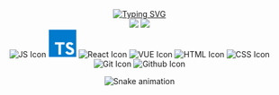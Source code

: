 <div align="center"> 
  <a href="https://git.io/typing-svg" ><img src="https://readme-typing-svg.demolab.com?font=Fira+Code&duration=2500&pause=3500&color=F36DC1&width=435&lines=Oii!+Eu+sou+a+Ellie+Yuka+Konuma+%E1%93%9A%E1%98%8F%E1%97%A2;E+trabalho+com+Frontend+%5Eo%5E" alt="Typing SVG" /></a>

<div>
  <img height="180px"  src="https://streak-stats.demolab.com/?user=EllieKonuma&theme=omni" />
  <img height="180px"  src="https://github-readme-stats.vercel.app/api/top-langs/?username=EllieKonuma&layout=compact&theme=omni" />
</div>
  
<div>
  <img width="50" src="https://cdn.jsdelivr.net/gh/devicons/devicon/icons/javascript/javascript-plain.svg" alt="JS Icon"/> 
  <img width="50" src="https://raw.githubusercontent.com/devicons/devicon/master/icons/typescript/typescript-plain.svg" alt="TypeScript Icon"/>
  <img width="50" src="https://cdn.jsdelivr.net/gh/devicons/devicon/icons/react/react-original-wordmark.svg" alt="React Icon"/> 
  <img width="50" src="https://cdn.jsdelivr.net/gh/devicons/devicon/icons/vuejs/vuejs-original-wordmark.svg" alt="VUE Icon"/>
  <img width="50" src="https://cdn.jsdelivr.net/gh/devicons/devicon/icons/html5/html5-plain-wordmark.svg" alt="HTML Icon"/>
  <img width="50" src="https://cdn.jsdelivr.net/gh/devicons/devicon/icons/css3/css3-plain-wordmark.svg" alt="CSS Icon" />
  <img width="50" src="https://cdn.jsdelivr.net/gh/devicons/devicon/icons/git/git-plain-wordmark.svg" alt="Git Icon"/>
  <img width="50" src="https://cdn.jsdelivr.net/gh/devicons/devicon/icons/github/github-original-wordmark.svg" alt="Github Icon" /> 
</div>
<div/>
  


![Snake animation](https://github.com/EllieKonuma)
